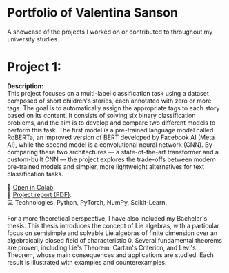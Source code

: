 # Portfolio of Valentina Sanson
A showcase of the projects I worked on or contributed to throughout my university studies.

# Project 1: 

**Description:**  
This project focuses on a multi-label classification task using a dataset composed of short children's stories, each annotated with zero or more tags. The goal is to automatically assign the appropriate tags to each story based on its content. It consists of solving six binary classification problems, and the aim is to develop and compare two different models to perform this task. The first model is a pre-trained language model called RoBERTa, an improved version of BERT developed by Facebook AI (Meta AI), while the second model is a convolutional neural network (CNN). By comparing these two architectures — a state-of-the-art transformer and a custom-built CNN — the project explores the trade-offs between modern pre-trained models and simpler, more lightweight alternatives for text classification tasks.

📎 [Open in Colab](https://drive.google.com/drive/folders/1IYAY6xWJyVYie-VnHuHL0mMQLMn8aFhb?usp=drive_link).<br>
📝 [Project report (PDF)](./ML_final_project.pdf).  
💻 Technologies: Python, PyTorch, NumPy, Scikit-Learn.

For a more theoretical perspective, I have also included my Bachelor's thesis.
This thesis introduces the concept of Lie algebras, with a particular focus on semisimple and solvable Lie algebras of finite dimension over an algebraically closed field of characteristic 0. Several fundamental theorems are proven, including Lie's Theorem, Cartan's Criterion, and Levi's Theorem, whose main consequences and applications are studied. Each result is illustrated with examples and counterexamples.
